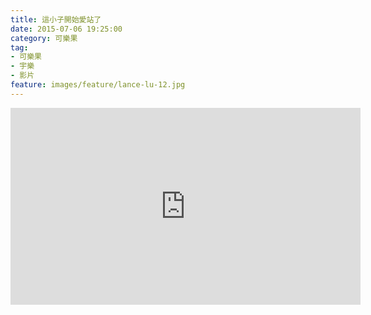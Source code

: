 ```yaml
---
title: 這小子開始愛站了
date: 2015-07-06 19:25:00
category: 可樂果
tag:
- 可樂果
- 宇樂
- 影片
feature: images/feature/lance-lu-12.jpg
---
```

<div class="video video-16x9">
  <iframe src="https://www.facebook.com/plugins/video.php?href=https%3A%2F%2Fwww.facebook.com%2Fulove1105%2Fvideos%2F497385683760323%2F&amp;show_text=0&amp;width=560" width="560" height="315" style="border:none;overflow:hidden" scrolling="no" frameborder="0" allowtransparency="true" allowfullscreen="true">
</iframe>
</div>
